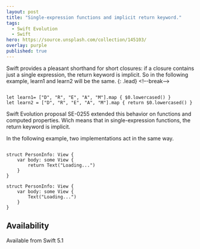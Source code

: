 ```yaml
---
layout: post
title: "Single-expression functions and implicit return keyword."
tags:
  - Swift Evolution
  - Swift
hero: https://source.unsplash.com/collection/145103/
overlay: purple
published: true
---
```


Swift provides a pleasant shorthand for short closures: if a closure contains just a single expression, the return keyword is implicit. So in the following example, learn1 and learn2 will be the same.
{: .lead}
<!–-break-–>
<pre><code>
let learn1= ["D", "R", "E", "A", "M"].map { $0.lowercased() }
let learn2 = ["D", "R", "E", "A", "M"].map { return $0.lowercased() }
</code></pre>

Swift Evolution proposal SE-0255  extended this behavior on functions and computed properties. Wich means that in single-expression functions, the return keyword is implicit.

In the following example, two implementations act in the same way.
<pre><code>
struct PersonInfo: View {
    var body: some View {
        return Text("Loading...")
    }
}

struct PersonInfo: View {
    var body: some View {
        Text("Loading...")
    }
}
</code></pre>


##  Availability  

Available from Swift 5.1
